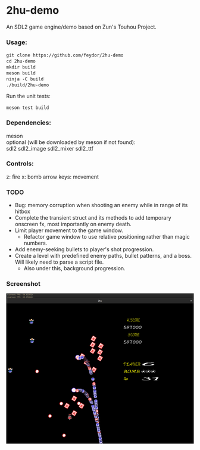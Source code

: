 # 2hu-demo
An SDL2 game engine/demo based on Zun's Touhou Project.

### Usage:
```
git clone https://github.com/feydor/2hu-demo
cd 2hu-demo
mkdir build
meson build
ninja -C build
./build/2hu-demo
```

Run the unit tests:
```
meson test build
```
### Dependencies:
meson   
optional (will be downloaded by meson if not found):  
sdl2 sdl2_image sdl2_mixer sdl2_ttf

### Controls:
z: fire
x: bomb
arrow keys: movement

### TODO
- Bug: memory corruption when shooting an enemy while in range of its hitbox
- Complete the transient struct and its methods to add temporary onscreen fx, most importantly on enemy death.
- Limit player movement to the game window.
    - Refactor game window to use relative positioning rather than magic numbers.
- Add enemy-seeking bullets to player's shot progression.
- Create a level with predefined enemy paths, bullet patterns, and a boss. Will likely need to parse a script file.
    - Also under this, background progression.

### Screenshot
![screenshot](/res/screenshot2.png)
